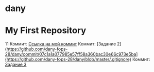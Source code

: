 # dany
# My First Repository
11
Коммит: [Ссылка на мой коммит](https://github.com/dany-fops-28/dany/commit/759e3085150d2396e8a18da370f51e75867b52f3)
Коммит: [Задание 2](https://github.com/dany-fops-28/dany/commit/07c1a1a077985e57ff58a360bac30e66c973e5ba](https://github.com/dany-fops-28/dany/blob/master/.gitignore)
Коммит: [Задание 3](https://github.com/dany-fops-28/dany/network)
